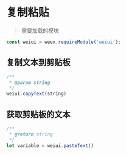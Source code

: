# 复制粘贴

> 需要加载的模块

```js
const weiui = weex.requireModule('weiui');
```

## 复制文本到剪贴板
```js
/**
 * @param string
 */
weiui.copyText(string)
```


## 获取剪贴板的文本
```js
/**
 * @return string
 */
let variable = weiui.pasteText()
```


